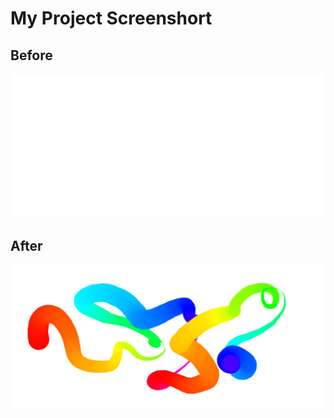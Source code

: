 
# My Project Screenshort 

## Before
![image](/Project%206%20(Fun%20with%20HTML5%20Canvas)/project-screenshorts/image1.png) 


## After 
![image](/Project%206%20(Fun%20with%20HTML5%20Canvas)/project-screenshorts/image2.png) 